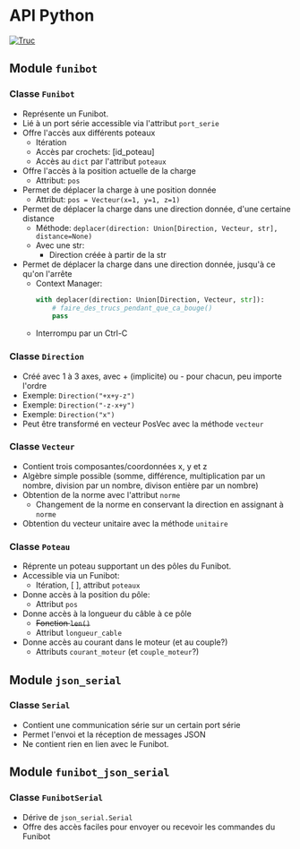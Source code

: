 # API Python
[![Truc](https://img.shields.io/codecov/c/github/Neorobrooke/neorobrooke-s4?flag=python_api&label=Couverture%20Python)]()
## Module `funibot`

### Classe `Funibot`
- Représente un Funibot.
- Lié à un port série accessible via l'attribut `port_serie`
- Offre l'accès aux différents poteaux
  - Itération
  - Accès par crochets: [id_poteau]
  - Accès au `dict` par l'attribut `poteaux`
- Offre l'accès à la position actuelle de la charge
  - Attribut: `pos`
- Permet de déplacer la charge à une position donnée
  - Attribut: `pos = Vecteur(x=1, y=1, z=1)`
- Permet de déplacer la charge dans une direction donnée, d'une certaine distance
  - Méthode: `deplacer(direction: Union[Direction, Vecteur, str], distance=None)`
  - Avec une str:
    - Direction créée à partir de la str
- Permet de déplacer la charge dans une direction donnée, jusqu'à ce qu'on l'arrête
  - Context Manager:
    ```py
    with deplacer(direction: Union[Direction, Vecteur, str]):
        # faire_des_trucs_pendant_que_ca_bouge()
        pass
    ```
  - Interrompu par un Ctrl-C

### Classe `Direction`
 - Créé avec 1 à 3 axes, avec + (implicite) ou - pour chacun, peu importe l'ordre
 - Exemple: `Direction("+x+y-z")`
 - Exemple: `Direction("-z-x+y")`
 - Exemple: `Direction("x")`
 - Peut être transformé en vecteur PosVec avec la méthode `vecteur`

### Classe `Vecteur`
- Contient trois composantes/coordonnées x, y et z
- Algèbre simple possible (somme, différence, multiplication par un nombre, division par un nombre, divison entière par un nombre)
- Obtention de la norme avec l'attribut `norme`
  - Changement de la norme en conservant la direction en assignant à `norme`
- Obtention du vecteur unitaire avec la méthode `unitaire`

### Classe `Poteau`
- Réprente un poteau supportant un des pôles du Funibot.
- Accessible via un Funibot:
  - Itération, [ ], attribut `poteaux`
- Donne accès à la position du pôle:
  - Attribut `pos`
- Donne accès à la longueur du câble à ce pôle
  - ~~Fonction `len()`~~
  - Attribut `longueur_cable`
- Donne accès au courant dans le moteur (et au couple?)
  - Attributs `courant_moteur` (et `couple_moteur`?)

## Module `json_serial`

### Classe `Serial`
- Contient une communication série sur un certain port série
- Permet l'envoi et la réception de messages JSON
- Ne contient rien en lien avec le Funibot.

## Module `funibot_json_serial`

### Classe `FunibotSerial`
- Dérive de `json_serial.Serial`
- Offre des accès faciles pour envoyer ou recevoir les commandes du Funibot